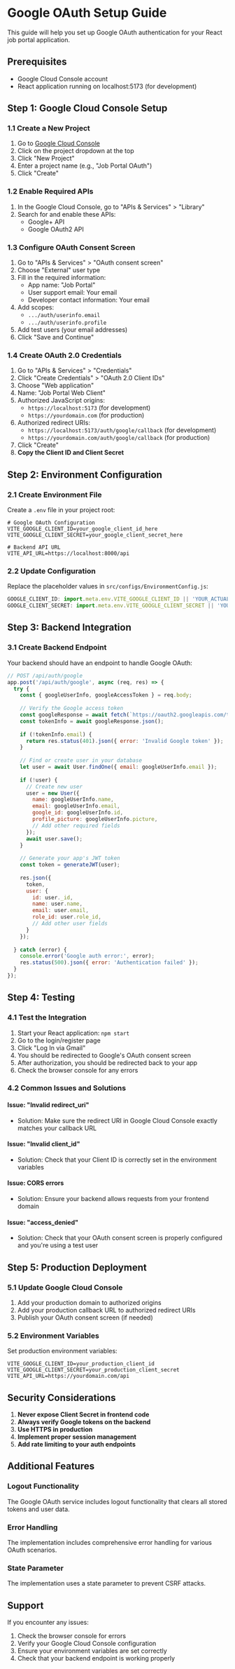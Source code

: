 # Google OAuth Setup Guide

This guide will help you set up Google OAuth authentication for your React job portal application.

## Prerequisites

- Google Cloud Console account
- React application running on localhost:5173 (for development)

## Step 1: Google Cloud Console Setup

### 1.1 Create a New Project
1. Go to [Google Cloud Console](https://console.cloud.google.com/)
2. Click on the project dropdown at the top
3. Click "New Project"
4. Enter a project name (e.g., "Job Portal OAuth")
5. Click "Create"

### 1.2 Enable Required APIs
1. In the Google Cloud Console, go to "APIs & Services" > "Library"
2. Search for and enable these APIs:
   - Google+ API
   - Google OAuth2 API

### 1.3 Configure OAuth Consent Screen
1. Go to "APIs & Services" > "OAuth consent screen"
2. Choose "External" user type
3. Fill in the required information:
   - App name: "Job Portal"
   - User support email: Your email
   - Developer contact information: Your email
4. Add scopes:
   - `.../auth/userinfo.email`
   - `.../auth/userinfo.profile`
5. Add test users (your email addresses)
6. Click "Save and Continue"

### 1.4 Create OAuth 2.0 Credentials
1. Go to "APIs & Services" > "Credentials"
2. Click "Create Credentials" > "OAuth 2.0 Client IDs"
3. Choose "Web application"
4. Name: "Job Portal Web Client"
5. Authorized JavaScript origins:
   - `https://localhost:5173` (for development)
   - `https://yourdomain.com` (for production)
6. Authorized redirect URIs:
   - `https://localhost:5173/auth/google/callback` (for development)
   - `https://yourdomain.com/auth/google/callback` (for production)
7. Click "Create"
8. **Copy the Client ID and Client Secret**

## Step 2: Environment Configuration

### 2.1 Create Environment File
Create a `.env` file in your project root:

```env
# Google OAuth Configuration
VITE_GOOGLE_CLIENT_ID=your_google_client_id_here
VITE_GOOGLE_CLIENT_SECRET=your_google_client_secret_here

# Backend API URL
VITE_API_URL=https://localhost:8000/api
```

### 2.2 Update Configuration
Replace the placeholder values in `src/configs/EnvironmentConfig.js`:

```javascript
GOOGLE_CLIENT_ID: import.meta.env.VITE_GOOGLE_CLIENT_ID || 'YOUR_ACTUAL_CLIENT_ID',
GOOGLE_CLIENT_SECRET: import.meta.env.VITE_GOOGLE_CLIENT_SECRET || 'YOUR_ACTUAL_CLIENT_SECRET',
```

## Step 3: Backend Integration

### 3.1 Create Backend Endpoint
Your backend should have an endpoint to handle Google OAuth:

```javascript
// POST /api/auth/google
app.post('/api/auth/google', async (req, res) => {
  try {
    const { googleUserInfo, googleAccessToken } = req.body;
    
    // Verify the Google access token
    const googleResponse = await fetch(`https://oauth2.googleapis.com/tokeninfo?access_token=${googleAccessToken}`);
    const tokenInfo = await googleResponse.json();
    
    if (!tokenInfo.email) {
      return res.status(401).json({ error: 'Invalid Google token' });
    }
    
    // Find or create user in your database
    let user = await User.findOne({ email: googleUserInfo.email });
    
    if (!user) {
      // Create new user
      user = new User({
        name: googleUserInfo.name,
        email: googleUserInfo.email,
        google_id: googleUserInfo.id,
        profile_picture: googleUserInfo.picture,
        // Add other required fields
      });
      await user.save();
    }
    
    // Generate your app's JWT token
    const token = generateJWT(user);
    
    res.json({
      token,
      user: {
        id: user._id,
        name: user.name,
        email: user.email,
        role_id: user.role_id,
        // Add other user fields
      }
    });
    
  } catch (error) {
    console.error('Google auth error:', error);
    res.status(500).json({ error: 'Authentication failed' });
  }
});
```

## Step 4: Testing

### 4.1 Test the Integration
1. Start your React application: `npm start`
2. Go to the login/register page
3. Click "Log In via Gmail"
4. You should be redirected to Google's OAuth consent screen
5. After authorization, you should be redirected back to your app
6. Check the browser console for any errors

### 4.2 Common Issues and Solutions

#### Issue: "Invalid redirect_uri"
- Solution: Make sure the redirect URI in Google Cloud Console exactly matches your callback URL

#### Issue: "Invalid client_id"
- Solution: Check that your Client ID is correctly set in the environment variables

#### Issue: CORS errors
- Solution: Ensure your backend allows requests from your frontend domain

#### Issue: "access_denied"
- Solution: Check that your OAuth consent screen is properly configured and you're using a test user

## Step 5: Production Deployment

### 5.1 Update Google Cloud Console
1. Add your production domain to authorized origins
2. Add your production callback URL to authorized redirect URIs
3. Publish your OAuth consent screen (if needed)

### 5.2 Environment Variables
Set production environment variables:
```env
VITE_GOOGLE_CLIENT_ID=your_production_client_id
VITE_GOOGLE_CLIENT_SECRET=your_production_client_secret
VITE_API_URL=https://yourdomain.com/api
```

## Security Considerations

1. **Never expose Client Secret in frontend code**
2. **Always verify Google tokens on the backend**
3. **Use HTTPS in production**
4. **Implement proper session management**
5. **Add rate limiting to your auth endpoints**

## Additional Features

### Logout Functionality
The Google OAuth service includes logout functionality that clears all stored tokens and user data.

### Error Handling
The implementation includes comprehensive error handling for various OAuth scenarios.

### State Parameter
The implementation uses a state parameter to prevent CSRF attacks.

## Support

If you encounter any issues:
1. Check the browser console for errors
2. Verify your Google Cloud Console configuration
3. Ensure your environment variables are set correctly
4. Check that your backend endpoint is working properly 